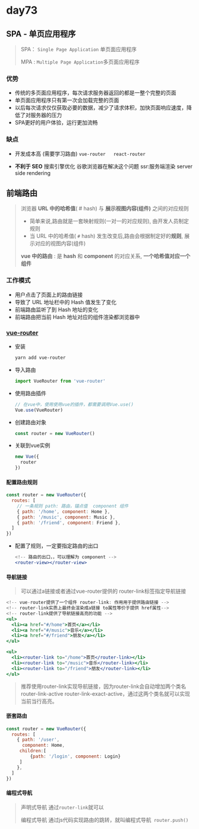 # day73

## SPA - 单页应用程序

> SPA： `Single Page Application`  单页面应用程序
>
> MPA : `Multiple Page Application`多页面应用程序 

### 优势

- 传统的多页面应用程序，每次请求服务器返回的都是一整个完整的页面
- 单页面应用程序只有第一次会加载完整的页面
- 以后每次请求仅仅获取必要的数据，减少了请求体积，加快页面响应速度，降低了对服务器的压力
- SPA更好的用户体验，运行更加流畅

### 缺点

- 开发成本高 (需要学习路由)  `vue-router   react-router`

- **不利于 SEO** 搜索引擎优化    谷歌浏览器在解决这个问题    ssr:服务端渲染 server side rendering

## 前端路由

> 浏览器 **URL 中的哈希值**( # hash) 与 **展示视图内容(组件)** 之间的对应规则
>
> - 简单来说,路由就是一套映射规则(一对一的对应规则), 由开发人员制定规则
> - 当 URL 中的哈希值( `#` hash) 发生改变后,路由会根据制定好的**规则**, 展示对应的视图内容(组件)
>
> **vue 中的路由** : 是 **hash** 和 **component** 的对应关系, **一个哈希值对应一个组件**

### 工作模式

- 用户点击了页面上的路由链接
- 导致了 URL 地址栏中的 Hash 值发生了变化
- 前端路由监听了到 Hash 地址的变化
- 前端路由把当前 Hash 地址对应的组件渲染都浏览器中

### [vue-router](<https://router.vuejs.org/zh/>)

- 安装

  ```bash
  yarn add vue-router
  ```

+ 导入路由

  ```jsx
  import VueRouter from 'vue-router'
  ```

+ 使用路由插件

  ```js
  // 在vue中，使用使用vue的插件，都需要调用Vue.use()
  Vue.use(VueRouter)
  ```

+ 创建路由对象

  ```js
  const router = new VueRouter()
  ```

+ 关联到vue实例

  ```js
  new Vue({
    router
  })
  ```

#### 配置路由规则

```jsx
const router = new VueRouter({
  routes: [
    // 一条规则 path: 路由，锚点值  component 组件
    { path: '/home', component: Home },
    { path: '/music', component: Music },
    { path: '/friend', component: Friend },
  ]
})
```

- 配置了规则，一定要指定路由的出口 

  ```jsx
  <!-- 路由的出口，，可以理解为 component -->
  <router-view></router-view>
  ```

#### 导航链接

> 可以通过a链接或者通过vue-router提供的 router-link标签指定导航链接

```jsx
<!-- vue-router提供了一个组件 router-link: 作用用于提供路由链接 -->
<!-- router-link实质上最终会渲染成a链接 to属性等价于提供 href属性-->
<!-- router-link提供了导航链接高亮的功能 -->
<ul>
  <li><a href="#/home">首页</a></li>
  <li><a href="#/music">音乐</a></li>
  <li><a href="#/friend">朋友</a></li>
</ul>

<ul>
  <li><router-link to="/home">首页</router-link></li>
  <li><router-link to="/music">音乐</router-link></li>
  <li><router-link to="/friend">朋友</router-link></li>
</ul>
```

> 推荐使用router-link实现导航链接，因为router-link会自动增加两个类名 router-link-active   router-link-exact-active，通过这两个类名就可以实现当前当行高亮。

#### 嵌套路由

```jsx
const router = new VueRouter({
  routes: [
    { path: '/user', 
      component: Home,
     children:[
         {path: '/login', component: Login}
     ]
    },
  ]
})
```

#### 编程式导航

> 声明式导航 通过`router-link`就可以 
>
> 编程式导航  通过js代码实现路由的跳转，就叫编程式导航` router.push()`

